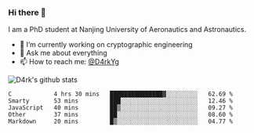 ### Hi there 👋

I am a PhD student at Nanjing University of Aeronautics and Astronautics.

- 🔭 I’m currently working on cryptographic engineering
- 💬 Ask me about everything
- 📫 How to reach me: [@D4rkYg](https://twitter.com/D4rkYg)

![D4rk's github stats](https://github-readme-stats.vercel.app/api?username=dd4rk&show_icons=true&title_color=fff&icon_color=79ff97&text_color=9f9f9f&bg_color=151515)

<!--START_SECTION:waka-->
```text
C            4 hrs 30 mins   ███████████████▓░░░░░░░░░   62.69 % 
Smarty       53 mins         ███░░░░░░░░░░░░░░░░░░░░░░   12.46 % 
JavaScript   40 mins         ██▒░░░░░░░░░░░░░░░░░░░░░░   09.27 % 
Other        37 mins         ██░░░░░░░░░░░░░░░░░░░░░░░   08.60 % 
Markdown     20 mins         █▒░░░░░░░░░░░░░░░░░░░░░░░   04.77 % 
```
<!--END_SECTION:waka-->

